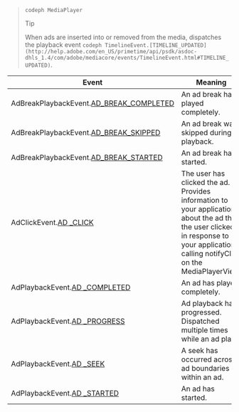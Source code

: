 ---
---

>`codeph MediaPlayer`
>>[!TIP]
>>
>>When ads are inserted into or removed from the media, dispatches the playback event `codeph TimelineEvent.[TIMELINE_UPDATED](http://help.adobe.com/en_US/primetime/api/psdk/asdoc-dhls_1.4/com/adobe/mediacore/events/TimelineEvent.html#TIMELINE_UPDATED)`.
>
<table frame="all" colsep="1" rowsep="1"> 
 <tgroup cols="2" colsep="1" rowsep="1" class="FormatA"> 
  <colspec colnum="1" colname="1" colwidth="1.00*" /> 
  <colspec colnum="2" colname="2" colwidth="1.31*" /> 
  <thead> 
   <tr rowsep="1"> 
    <th colname="1" class="entry">Event </th> 
    <th colname="2" class="entry">Meaning </th> 
   </tr> 
  </thead> 
  <tbody> 
   <tr rowsep="1"> 
    <td colname="1"><span class="codeph">AdBreakPlaybackEvent.<a href="http://help.adobe.com/en_US/primetime/api/psdk/asdoc-dhls_1.4/com/adobe/mediacore/events/AdBreakPlaybackEvent.html#AD_BREAK_COMPLETED" format="html" scope="external">AD_BREAK_COMPLETED</a> </span></td> 
    <td colname="2">An ad break has played completely. </td> 
   </tr> 
   <tr rowsep="1"> 
    <td colname="1"><span class="codeph">AdBreakPlaybackEvent.<a href="http://help.adobe.com/en_US/primetime/api/psdk/asdoc-dhls_1.4/com/adobe/mediacore/events/AdBreakPlaybackEvent.html#AD_BREAK_SKIPPED" format="http" scope="external">AD_BREAK_SKIPPED</a></span></td> 
    <td colname="2">An ad break was skipped during playback.</td> 
   </tr> 
   <tr rowsep="1"> 
    <td colname="1"><span class="codeph">AdBreakPlaybackEvent.<a href="http://help.adobe.com/en_US/primetime/api/psdk/asdoc-dhls_1.4/com/adobe/mediacore/events/AdBreakPlaybackEvent.html#AD_BREAK_STARTED" format="html" scope="external">AD_BREAK_STARTED</a> </span></td> 
    <td colname="2">An ad break has started. </td> 
   </tr> 
   <tr rowsep="1"> 
    <td colname="1"><span class="codeph">AdClickEvent.<a href="http://help.adobe.com/en_US/primetime/api/psdk/asdoc-dhls_1.4/com/adobe/mediacore/events/AdClickEvent.html#AD_CLICK" format="html" scope="external">AD _CLICK</a></span></td> 
    <td colname="2">The user has clicked the ad. Provides information to your application about the ad that the user clicked, in response to your application calling <span class="codeph">notifyClick</span> on the <span class="codeph">MediaPlayerView</span>. </td> 
   </tr> 
   <tr rowsep="1"> 
    <td colname="1"><span class="codeph">AdPlaybackEvent.<a href="http://help.adobe.com/en_US/primetime/api/psdk/asdoc-dhls_1.4/com/adobe/mediacore/events/AdPlaybackEvent.html#AD_COMPLETED" format="html" scope="external">AD _COMPLETED</a></span> </td> 
    <td colname="2">An ad has played completely. </td> 
   </tr> 
   <tr rowsep="1"> 
    <td colname="1"><span class="codeph">AdPlaybackEvent.<a href="http://help.adobe.com/en_US/primetime/api/psdk/asdoc-dhls_1.4/com/adobe/mediacore/events/AdPlaybackEvent.html#AD_PROGRESS" format="html" scope="external">AD _PROGRESS</a></span> </td> 
    <td colname="2">Ad playback has progressed. Dispatched multiple times while an ad plays. </td> 
   </tr> 
   <tr rowsep="1"> 
    <td colname="1"><span class="codeph">AdPlaybackEvent.<a href="http://help.adobe.com/en_US/primetime/api/psdk/asdoc-dhls_1.4/com/adobe/mediacore/events/AdPlaybackEvent.html#AD_STARTED" format="html" scope="external">AD _SEEK</a></span> </td> 
    <td colname="2">A seek has occurred across ad boundaries or within an ad. </td> 
   </tr> 
   <tr rowsep="0"> 
    <td colname="1"><span class="codeph">AdPlaybackEvent.<a href="http://help.adobe.com/en_US/primetime/api/psdk/asdoc-dhls_1.4/com/adobe/mediacore/events/AdPlaybackEvent.html#AD_STARTED" format="html" scope="external">AD _STARTED</a></span></td> 
    <td colname="2">An ad has started. </td> 
   </tr> 
  </tbody> 
 </tgroup> 
</table>

>

